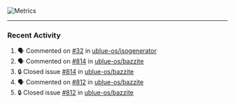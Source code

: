 ![Metrics](https://metrics.lecoq.io/KyleGospo?template=classic&base=header%2C%20activity%2C%20community%2C%20repositories%2C%20metadata&base.indepth=false&base.hireable=false&base.skip=false&config.timezone=America%2FLos_Angeles)

---
### Recent Activity
<!--START_SECTION:activity-->
1. 🗣 Commented on [#32](https://github.com/ublue-os/isogenerator/issues/32#issuecomment-1964524043) in [ublue-os/isogenerator](https://github.com/ublue-os/isogenerator)
2. 🗣 Commented on [#814](https://github.com/ublue-os/bazzite/issues/814#issuecomment-1963220703) in [ublue-os/bazzite](https://github.com/ublue-os/bazzite)
3. 🔒 Closed issue [#814](https://github.com/ublue-os/bazzite/issues/814) in [ublue-os/bazzite](https://github.com/ublue-os/bazzite)
4. 🗣 Commented on [#812](https://github.com/ublue-os/bazzite/issues/812#issuecomment-1963214493) in [ublue-os/bazzite](https://github.com/ublue-os/bazzite)
5. 🔒 Closed issue [#812](https://github.com/ublue-os/bazzite/issues/812) in [ublue-os/bazzite](https://github.com/ublue-os/bazzite)
<!--END_SECTION:activity-->

